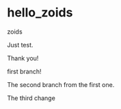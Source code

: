 # hello_zoids
zoids

Just test.

Thank you!

first branch!

The second branch from the first one.

The third change
